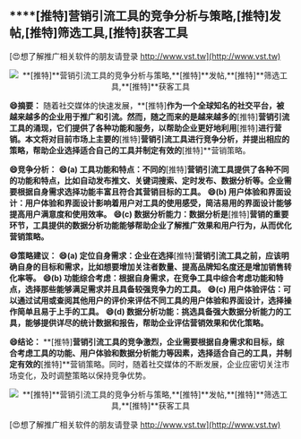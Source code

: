 ## ****[推特]**营销引流工具的竞争分析与策略,**[推特]**发帖,**[推特]**筛选工具,**[推特]**获客工具**

[😍想了解推广相关软件的朋友请登录 http://www.vst.tw](http://www.vst.tw)

 <center><img src="https://vst.tw/MP4/tuiguang/png/8.png" alt="**[推特]**营销引流工具的竞争分析与策略,**[推特]**发帖,**[推特]**筛选工具,**[推特]**获客工具"></center>

**😄摘要：**
随着社交媒体的快速发展，**[推特]**作为一个全球知名的社交平台，被越来越多的企业用于推广和引流。然而，随之而来的是越来越多的**[推特]**营销引流工具的涌现，它们提供了各种功能和服务，以帮助企业更好地利用**[推特]**进行营销。本文将对目前市场上主要的**[推特]**营销引流工具进行竞争分析，并提出相应的策略，帮助企业选择适合自己的工具并制定有效的**[推特]**营销策略。

**😄竞争分析：**
**😄(a) 工具功能和特点：不同的**[推特]**营销引流工具提供了各种不同的功能和特点，比如自动发布推文、关键词搜索、定时发布、数据分析等。企业需要根据自身需求选择功能丰富且符合其营销目标的工具。**
**😄(b) 用户体验和界面设计：用户体验和界面设计影响着用户对工具的使用感受，简洁易用的界面设计能够提高用户满意度和使用效率。**
**😄(c) 数据分析能力：数据分析是**[推特]**营销的重要环节，工具提供的数据分析功能能够帮助企业了解推广效果和用户行为，从而优化营销策略。**

**😄策略建议：**
**😄(a) 定位自身需求：企业在选择**[推特]**营销引流工具之前，应该明确自身的目标和需求，比如想要增加关注者数量、提高品牌知名度还是增加销售转化率等。**
**😄(b) 功能综合考虑：根据自身需求，在竞争工具中综合考虑功能和特点，选择那些能够满足需求并且具备较强竞争力的工具。**
**😄(c) 用户体验评估：可以通过试用或查阅其他用户的评价来评估不同工具的用户体验和界面设计，选择操作简单且易于上手的工具。**
**😄(d) 数据分析功能：挑选具备强大数据分析能力的工具，能够提供详尽的统计数据和报告，帮助企业评估营销效果和优化策略。**

**😄结论：**
**[推特]**营销引流工具的竞争激烈，企业需要根据自身需求和目标，综合考虑工具的功能、用户体验和数据分析能力等因素，选择适合自己的工具，并制定有效的**[推特]**营销策略。同时，随着社交媒体的不断发展，企业应密切关注市场变化，及时调整策略以保持竞争优势。

 <center><img src="https://vst.tw/MP4/tuiguang/png/8.png" alt="**[推特]**营销引流工具的竞争分析与策略,**[推特]**发帖,**[推特]**筛选工具,**[推特]**获客工具"></center>

[😍想了解推广相关软件的朋友请登录 http://www.vst.tw](http://www.vst.tw)



